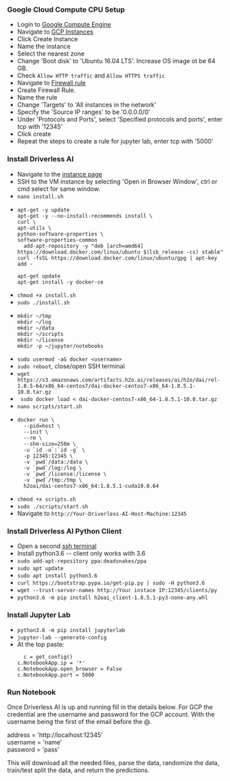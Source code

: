 ### Google Cloud Compute CPU Setup
- Login to [Google Compute Engine](https://console.cloud.google.com)
- Navigate to [GCP Instances](https://console.cloud.google.com/compute/instances)
- Click Create Instance
- Name the instance
- Select the nearest zone
- Change 'Boot disk' to 'Ubuntu 16.04 LTS'. Increase OS image ot be 64 GB.
- Check `Allow HTTP traffic` and `Allow HTTPS traffic`
- Navigate to [Firewall rule](https://console.cloud.google.com/networking/firewalls/)
- Create Firewall Rule.
- Name the rule
- Change 'Targets' to 'All instances in the network'
- Specify the 'Source IP ranges' to be '0.0.0.0/0'
- Under 'Protocols and Ports', select 'Specified protocols and ports', enter tcp with '12345'
- Click create
- Repeat the steps to create a rule for jupyter lab, enter tcp with '5000'

### Install Driverless AI
- Navigate to the [instance page](https://console.cloud.google.com/compute/instances)
- SSH to the VM instance by selecting 'Open in Browser Window', ctrl or cmd select for same window.
- ```nano install.sh```
- ```
  apt-get -y update
  apt-get -y --no-install-recommends install \
  curl \
  apt-utils \
  python-software-properties \
  software-properties-common
    add-apt-repository -y "deb [arch=amd64] https://download.docker.com/linux/ubuntu $(lsb_release -cs) stable"
  curl -fsSL https://download.docker.com/linux/ubuntu/gpg | apt-key add -

  apt-get update
  apt-get install -y docker-ce
  ```
- ```chmod +x install.sh```
- ```sudo ./install.sh```
- ```
  mkdir ~/tmp
  mkdir ~/log
  mkdir ~/data
  mkdir ~/scripts
  mkdir ~/license
  mkdir -p ~/jupyter/notebooks
  ```
- ```sudo usermod -aG docker <username>```
- ```sudo reboot```, close/open SSH terminal
- ```wget https://s3.amazonaws.com/artifacts.h2o.ai/releases/ai/h2o/dai/rel-1.8.5-64/x86_64-centos7/dai-docker-centos7-x86_64-1.8.5.1-10.0.tar.gz```
- ``` sudo docker load < dai-docker-centos7-x86_64-1.8.5.1-10.0.tar.gz```
- ```nano scripts/start.sh```
- ```
  docker run \
    --pid=host \
    --init \
    --rm \
    --shm-size=256m \
    -u `id -u`:`id -g` \
    -p 12345:12345 \
    -v `pwd`/data:/data \
    -v `pwd`/log:/log \
    -v `pwd`/license:/license \
    -v `pwd`/tmp:/tmp \
    h2oai/dai-centos7-x86_64:1.8.5.1-cuda10.0.64
  ```
- ```chmod +x scripts.sh```
- ```sudo ./scripts/start.sh```
- Navigate to ```http://Your-Driverless-AI-Host-Machine:12345```

### Install Driverless AI Python Client
- Open a second [ssh terminal](https://console.cloud.google.com/compute/instances) 
- Install python3.6 -- client only works with 3.6
- ```sudo add-apt-repository ppa:deadsnakes/ppa```
- ```sudo apt update```
- ```sudo apt install python3.6```
- ```curl https://bootstrap.pypa.io/get-pip.py | sudo -H python3.6```
- ```wget --trust-server-names http://Your instace IP:12345/clients/py```
- ```python3.6 -m pip install h2oai_client-1.8.5.1-py3-none-any.whl```

### Install Jupyter Lab
- ```python3.6 -m pip install jupyterlab```
- ```jupyter-lab --generate-config```
- At the top paste:
  ```
	c = get_config()
  c.NotebookApp.ip = '*'
  c.NotebookApp.open_browser = False
  c.NotebookApp.port = 5000
  ```
  
### Run Notebook
Once Driverless AI is up and running fill in the details below. For GCP the credential are the username and password for the GCP account. With the username being the first of the email before the @.

address = 'http://localhost:12345' <br>
username = 'name' <br>
password = 'pass'

This will download all the needed files, parse the data, randomize the data, train/test split the data, and return the predictions. 

